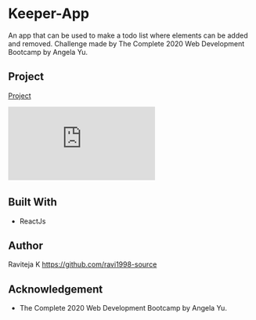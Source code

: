 # Keeper-App
An app that can be used to make a todo list where elements can be added and removed. Challenge made by The Complete 2020 Web Development Bootcamp by Angela Yu.

## Project

[Project](https://codesandbox.io/s/using-pre-built-react-components-completed-forked-cr7c9?file=/src/index.js)

![alt text](https://github.com/ravi1998-source/Keepe-App/blob/985ea8eedc8b1c0d74af17ec296d94649645cbdd/Rename.pdf)


## Built With
* ReactJs

## Author
Raviteja K https://github.com/ravi1998-source

## Acknowledgement
* The Complete 2020 Web Development Bootcamp by Angela Yu.


